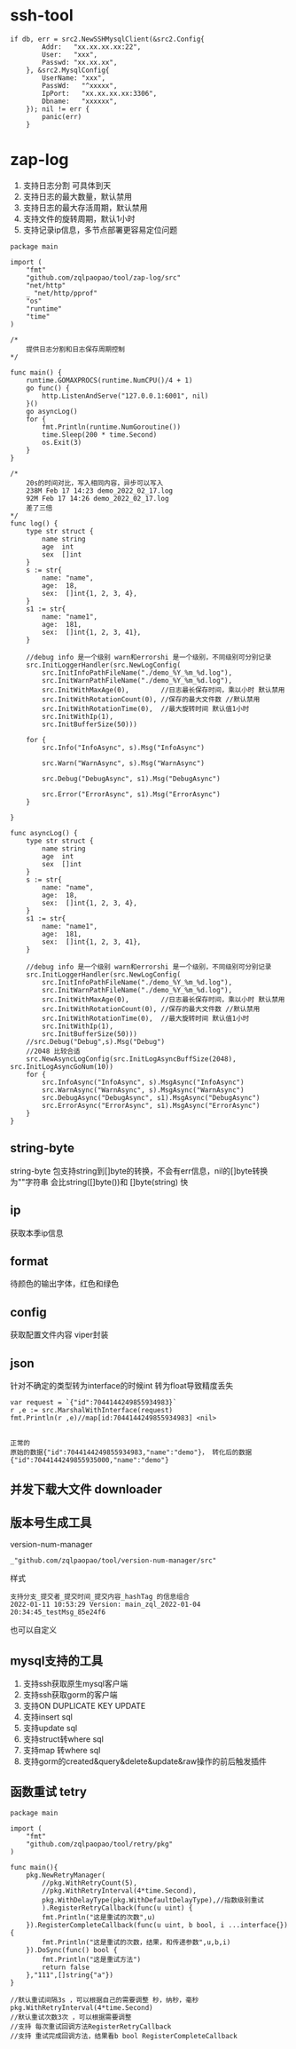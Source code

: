 # ssh-tool
```
if db, err = src2.NewSSHMysqlClient(&src2.Config{
		Addr:   "xx.xx.xx.xx:22",
		User:   "xxx",
		Passwd: "xx.xx.xx",
	}, &src2.MysqlConfig{
		UserName: "xxx",
		PassWd:   "^xxxxx",
		IpPort:   "xx.xx.xx.xx:3306",
		Dbname:   "xxxxxx",
	}); nil != err {
		panic(err)
	}
```


# zap-log
1. 支持日志分割 可具体到天
2. 支持日志的最大数量，默认禁用
3. 支持日志的最大存活周期，默认禁用
4. 支持文件的旋转周期，默认1小时
5. 支持记录ip信息，多节点部署更容易定位问题

```
package main

import (
	"fmt"
	"github.com/zqlpaopao/tool/zap-log/src"
	"net/http"
	_ "net/http/pprof"
	"os"
	"runtime"
	"time"
)

/*
	提供日志分割和日志保存周期控制
*/

func main() {
	runtime.GOMAXPROCS(runtime.NumCPU()/4 + 1)
	go func() {
		http.ListenAndServe("127.0.0.1:6001", nil)
	}()
	go asyncLog()
	for {
		fmt.Println(runtime.NumGoroutine())
		time.Sleep(200 * time.Second)
		os.Exit(3)
	}
}

/*
	20s的时间对比，写入相同内容，异步可以写入
	238M Feb 17 14:23 demo_2022_02_17.log
 	92M Feb 17 14:26 demo_2022_02_17.log
	差了三倍
*/
func log() {
	type str struct {
		name string
		age  int
		sex  []int
	}
	s := str{
		name: "name",
		age:  18,
		sex:  []int{1, 2, 3, 4},
	}
	s1 := str{
		name: "name1",
		age:  181,
		sex:  []int{1, 2, 3, 41},
	}

	//debug info 是一个级别 warn和errorshi 是一个级别，不同级别可分别记录
	src.InitLoggerHandler(src.NewLogConfig(
		src.InitInfoPathFileName("./demo_%Y_%m_%d.log"),
		src.InitWarnPathFileName("./demo_%Y_%m_%d.log"),
		src.InitWithMaxAge(0),        //日志最长保存时间，乘以小时 默认禁用
		src.InitWithRotationCount(0), //保存的最大文件数 //默认禁用
		src.InitWithRotationTime(0),  //最大旋转时间 默认值1小时
		src.InitWithIp(1),
		src.InitBufferSize(50)))

	for {
		src.Info("InfoAsync", s).Msg("InfoAsync")

		src.Warn("WarnAsync", s).Msg("WarnAsync")

		src.Debug("DebugAsync", s1).Msg("DebugAsync")

		src.Error("ErrorAsync", s1).Msg("ErrorAsync")
	}

}

func asyncLog() {
	type str struct {
		name string
		age  int
		sex  []int
	}
	s := str{
		name: "name",
		age:  18,
		sex:  []int{1, 2, 3, 4},
	}
	s1 := str{
		name: "name1",
		age:  181,
		sex:  []int{1, 2, 3, 41},
	}

	//debug info 是一个级别 warn和errorshi 是一个级别，不同级别可分别记录
	src.InitLoggerHandler(src.NewLogConfig(
		src.InitInfoPathFileName("./demo_%Y_%m_%d.log"),
		src.InitWarnPathFileName("./demo_%Y_%m_%d.log"),
		src.InitWithMaxAge(0),        //日志最长保存时间，乘以小时 默认禁用
		src.InitWithRotationCount(0), //保存的最大文件数 //默认禁用
		src.InitWithRotationTime(0),  //最大旋转时间 默认值1小时
		src.InitWithIp(1),
		src.InitBufferSize(50)))
	//src.Debug("Debug",s).Msg("Debug")
	//2048 比较合适
	src.NewAsyncLogConfig(src.InitLogAsyncBuffSize(2048), src.InitLogAsyncGoNum(10))
	for {
		src.InfoAsync("InfoAsync", s).MsgAsync("InfoAsync")
		src.WarnAsync("WarnAsync", s).MsgAsync("WarnAsync")
		src.DebugAsync("DebugAsync", s1).MsgAsync("DebugAsync")
		src.ErrorAsync("ErrorAsync", s1).MsgAsync("ErrorAsync")
	}
}

```

## string-byte
string-byte 包支持string到[]byte的转换，不会有err信息，nil的[]byte转换为""字符串
会比string([]byte())和 []byte(string) 快

## ip
获取本季ip信息

## format
待颜色的输出字体，红色和绿色

## config
获取配置文件内容 viper封装

## json
针对不确定的类型转为interface的时候int 转为float导致精度丢失
```
var request = `{"id":7044144249855934983}`
r ,e := src.MarshalWithInterface(request)
fmt.Println(r ,e)//map[id:7044144249855934983] <nil>


正常的
原始的数据{"id":7044144249855934983,"name":"demo"}， 转化后的数据{"id":7044144249855935000,"name":"demo"}
```

## 并发下载大文件 downloader

## 版本号生成工具
version-num-manager
```
_"github.com/zqlpaopao/tool/version-num-manager/src"
```
样式
```
支持分支_提交者_提交时间_提交内容_hashTag 的信息组合
2022-01-11 10:53:29 Version: main_zql_2022-01-04 20:34:45_testMsg_85e24f6
```
也可以自定义

## mysql支持的工具
1. 支持ssh获取原生mysql客户端
2. 支持ssh获取gorm的客户端
3. 支持ON DUPLICATE KEY UPDATE
4. 支持insert sql
5. 支持update sql
6. 支持struct转where sql
7. 支持map 转where sql
8. 支持gorm的created&query&delete&update&raw操作的前后触发插件

## 函数重试 tetry
```
package main

import (
	"fmt"
	"github.com/zqlpaopao/tool/retry/pkg"
)

func main(){
	pkg.NewRetryManager(
		//pkg.WithRetryCount(5),
		//pkg.WithRetryInterval(4*time.Second),
		pkg.WithDelayType(pkg.WithDefaultDelayType),//指数级别重试
		).RegisterRetryCallback(func(u uint) {
		fmt.Println("这是重试的次数",u)
	}).RegisterCompleteCallback(func(u uint, b bool, i ...interface{}) {
		fmt.Println("这是重试的次数，结果，和传递参数",u,b,i)
	}).DoSync(func() bool {
		fmt.Println("这是重试方法")
		return false
	},"111",[]string{"a"})
}

//默认重试间隔3s ，可以根据自己的需要调整 秒，纳秒，毫秒 pkg.WithRetryInterval(4*time.Second)
//默认重试次数3次 ，可以根据需要调整
//支持 每次重试回调方法RegisterRetryCallback
//支持 重试完成回调方法，结果看b bool RegisterCompleteCallback
```
